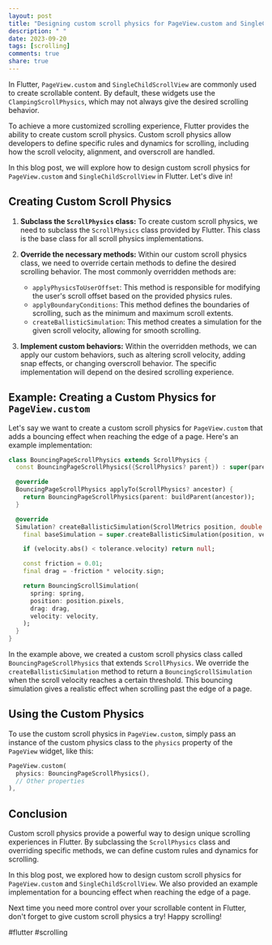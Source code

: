```yaml
---
layout: post
title: "Designing custom scroll physics for PageView.custom and SingleChildScrollView in Flutter"
description: " "
date: 2023-09-20
tags: [scrolling]
comments: true
share: true
---
```


In Flutter, `PageView.custom` and `SingleChildScrollView` are commonly used to create scrollable content. By default, these widgets use the `ClampingScrollPhysics`, which may not always give the desired scrolling behavior. 

To achieve a more customized scrolling experience, Flutter provides the ability to create custom scroll physics. Custom scroll physics allow developers to define specific rules and dynamics for scrolling, including how the scroll velocity, alignment, and overscroll are handled.

In this blog post, we will explore how to design custom scroll physics for `PageView.custom` and `SingleChildScrollView` in Flutter. Let's dive in!

## Creating Custom Scroll Physics

1. **Subclass the `ScrollPhysics` class:** To create custom scroll physics, we need to subclass the `ScrollPhysics` class provided by Flutter. This class is the base class for all scroll physics implementations.

2. **Override the necessary methods:** Within our custom scroll physics class, we need to override certain methods to define the desired scrolling behavior. The most commonly overridden methods are:
   - `applyPhysicsToUserOffset`: This method is responsible for modifying the user's scroll offset based on the provided physics rules.
   - `applyBoundaryConditions`: This method defines the boundaries of scrolling, such as the minimum and maximum scroll extents.
   - `createBallisticSimulation`: This method creates a simulation for the given scroll velocity, allowing for smooth scrolling.

3. **Implement custom behaviors:** Within the overridden methods, we can apply our custom behaviors, such as altering scroll velocity, adding snap effects, or changing overscroll behavior. The specific implementation will depend on the desired scrolling experience.

## Example: Creating a Custom Physics for `PageView.custom`

Let's say we want to create a custom scroll physics for `PageView.custom` that adds a bouncing effect when reaching the edge of a page. Here's an example implementation:

```dart
class BouncingPageScrollPhysics extends ScrollPhysics {
  const BouncingPageScrollPhysics({ScrollPhysics? parent}) : super(parent: parent);

  @override
  BouncingPageScrollPhysics applyTo(ScrollPhysics? ancestor) {
    return BouncingPageScrollPhysics(parent: buildParent(ancestor));
  }

  @override
  Simulation? createBallisticSimulation(ScrollMetrics position, double velocity) {
    final baseSimulation = super.createBallisticSimulation(position, velocity);

    if (velocity.abs() < tolerance.velocity) return null;

    const friction = 0.01;
    final drag = -friction * velocity.sign;

    return BouncingScrollSimulation(
      spring: spring,
      position: position.pixels,
      drag: drag,
      velocity: velocity,
    );
  }
}
```

In the example above, we created a custom scroll physics class called `BouncingPageScrollPhysics` that extends `ScrollPhysics`. We override the `createBallisticSimulation` method to return a `BouncingScrollSimulation` when the scroll velocity reaches a certain threshold. This bouncing simulation gives a realistic effect when scrolling past the edge of a page.

## Using the Custom Physics

To use the custom scroll physics in `PageView.custom`, simply pass an instance of the custom physics class to the `physics` property of the `PageView` widget, like this:

```dart
PageView.custom(
  physics: BouncingPageScrollPhysics(),
  // Other properties
),
```

## Conclusion

Custom scroll physics provide a powerful way to design unique scrolling experiences in Flutter. By subclassing the `ScrollPhysics` class and overriding specific methods, we can define custom rules and dynamics for scrolling.

In this blog post, we explored how to design custom scroll physics for `PageView.custom` and `SingleChildScrollView`. We also provided an example implementation for a bouncing effect when reaching the edge of a page.

Next time you need more control over your scrollable content in Flutter, don't forget to give custom scroll physics a try! Happy scrolling!

#flutter #scrolling